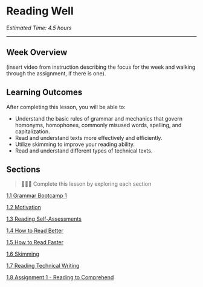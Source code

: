 # Reading Well

E*stimated Time: 4.5 hours*

---
## Week Overview

(insert video from instruction describing the focus for the week and walking through the assignment, if there is one).

## Learning Outcomes

After completing this lesson, you will be able to:
 - Understand the basic rules of grammar and mechanics that govern homonyms, homophones, commonly misused words, spelling, and capitalization.
 - Read and understand texts more effectively and efficiently.
 - Utilize skimming to improve your reading ability.
 - Read and understand different types of technical texts.


## Sections

> 👩🏿‍🏫 Complete this lesson by exploring each section

[1.1 Grammar Bootcamp 1](/communicating-for-success/reading-well/grammar-bootcamp-1.md)

[1.2 Motivation](/communicating-for-success/reading-well/motivation.md)

[1.3 Reading Self-Assessments](/communicating-for-success/reading-well/reading-self-assessments.md)

[1.4 How to Read Better](/communicating-for-success/reading-well/how-to-read-better.md)

[1.5 How to Read Faster](/communicating-for-success/reading-well/how-to-read-faster.md)

[1.6 Skimming](/communicating-for-success/reading-well/skimming.md)

[1.7 Reading Technical Writing](/communicating-for-success/reading-well/reading-technical-writing.md)

[1.8 Assignment 1 - Reading to Comprehend](/communicating-for-success/reading-well/assignment-1-reading-to-comprehend.md)
